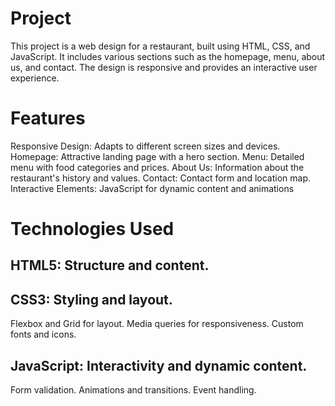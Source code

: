 # Project 
This project is a web design for a restaurant, built using HTML, CSS, and JavaScript. It includes various sections such as the homepage, menu, about us, and contact. The design is responsive and provides an interactive user experience.

# Features
Responsive Design: Adapts to different screen sizes and devices.
Homepage: Attractive landing page with a hero section.
Menu: Detailed menu with food categories and prices.
About Us: Information about the restaurant's history and values.
Contact: Contact form and location map.
Interactive Elements: JavaScript for dynamic content and animations

# Technologies Used
## HTML5: Structure and content.
## CSS3: Styling and layout.
Flexbox and Grid for layout.
Media queries for responsiveness.
Custom fonts and icons.
## JavaScript: Interactivity and dynamic content.
Form validation.
Animations and transitions.
Event handling.
